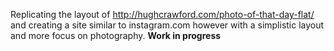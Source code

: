 Replicating the layout of http://hughcrawford.com/photo-of-that-day-flat/ and creating a site similar to instagram.com however with a simplistic layout and more focus on photography. 
**Work in progress**

